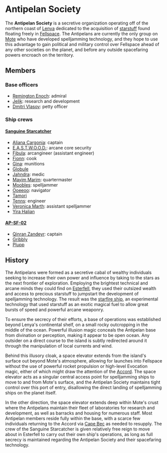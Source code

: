 # Antipelan Society

The **Antipelan Society** is a secretive organization operating off of the northern coast of [Lenya](../../mote/esterfell/lenya/lenya.md) dedicated to the acquisition of [starstuff](../../artifacts/starstuff.md) found floating freely in [Fellspace](../../mote/fellspace.md). The Antipelans are currently the only group on [Mote](../../mote/mote.md) who have developed spelljamming technology, and they hope to use this advantage to gain political and military control over Fellspace ahead of any other societies on the planet, and before any outside spacefaring powers encroach on the territory.

## Members

### Base officers

- [Remington Enoch](members/remington-enoch.md): admiral
- [Jelik](members/jelik.md): research and development
- [Dmitri Vlasov](members/dmitri-vlasov.md): petty officer

### Ship crews

#### [Sanguine Starcatcher](fleet/ap-sf-01-sanguine-starcatcher.md)

- [Aliana Cargonia](members/aliana-cargonia.md): captain
- [E.A.S.T.W.O.O.D.](members/eastwood.md): arcane core security
- [Fibula](members/fibula.md): arcangineer (assistant engineer)
- [Fionn](members/fionn.md): cook
- [Gina](members/gina.md): munitions
- [Globule](members/globule.md)
- [Jahndra](members/jahndra.md): medic
- [Mayim Marim](members/mayim-marim.md): quartermaster
- [Moobles](members/moobles.md): spelljammer
- [Ooeeoo](members/ooeeoo.md): navigator
- [Tamori](members/tamori.md)
- [Tenns](members/tenns.md): engineer
- [Veronica Marth](members/veronica-marth.md): assistant spelljammer
- [Yira Halian](members/yira-halian.md)

#### [AP-SF-02](fleet/ap-sf-02.md)

- [Qinran Zandeyr](members/qinran-zandeyr.md): captain
- [Gribbly](members/gribbly.md)
- [Plupp](members/plupp.md)

## History

The Antipelans were formed as a secretive cabal of wealthy individuals seeking to increase their own power and influence by taking to the stars as the next frontier of exploration. Employing the brightest technical and arcane minds they could find on [Esterfell](../../mote/esterfell/esterfell.md), they used their outsized wealth and access to precious starstuff to jumpstart the development of spelljamming technology. The result was the [starfire ship](../../technology/starstuff-ships/starfire-ship.md), an experimental technology that used starstuff as an exotic magical fuel to allow great bursts of speed and powerful arcane weaponry.

To ensure the secrecy of their efforts, a base of operations was established beyond Lenya's continental shelf, on a small rocky outcropping in the middle of the ocean. Powerful illusion magic conceals the Antipelan base from divination or perception, making it appear to be open ocean. Any outsider on a direct course to the island is subtly redirected around it through the manipulation of local currents and wind.

Behind this illusory cloak, a space elevator extends from the island's surface out beyond Mote's atmosphere, allowing for launches into Fellspace without the use of powerful rocket propulsion or high-level Evocation magic, either of which might draw the attention of the [Accord](../../societies/esterfell-accord/esterfell-accord.md). The space elevator acts as a singular central access point for spelljamming ships to move to and from Mote's surface, and the Antipelan Society maintains tight control over this port of entry, disallowing the direct landing of spelljamming ships on the planet itself.

In the other direction, the space elevator extends deep within Mote's crust where the Antipelans maintain their fleet of laboratories for research and development, as well as barracks and housing for numerous staff. Most Antipelan members reside fully within the base, with a scarce few individuals returning to the Accord via [Cape Bec](../../societies/esterfell-accord/cape-bec/cape-bec.md) as needed to resupply. The crew of the Sanguine Starcatcher is given relatively free reign to move about in Esterfell to carry out their own ship's operations, as long as full secrecy is maintained regarding the Antipelan Society and their spacefaring technology.
